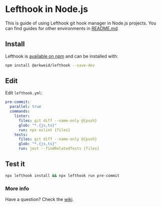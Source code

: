 # Lefthook in Node.js

This is guide of using Lefthook git hook manager in Node.js projects. You can find guides for other environments in [README.md](../README.md).

## Install

Lefthook is [available on npm](https://www.npmjs.com/package/@arkweid/lefthook) and can be installed with:

```bash
npm install @arkweid/lefthook --save-dev
```

## Edit

Edit `lefthook.yml`:

```yml
pre-commit:
  parallel: true
  commands:
    linter:
      files: git diff --name-only @{push}
      glob: "*.{js,ts}"
      run: npx eslint {files}
    tests:
      files: git diff --name-only @{push}
      glob: "*.{js,ts}"
      run: jest --findRelatedTests {files}
```

## Test it
```bash
npx lefthook install && npx lefthook run pre-commit
```

### More info
Have a question? Check the [wiki](https://github.com/Arkweid/lefthook/wiki).
